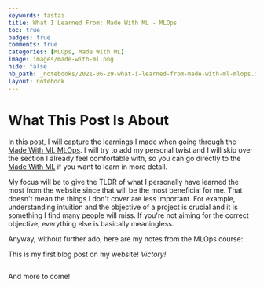 ```yaml
---
keywords: fastai
title: What I Learned From: Made With ML - MLOps
toc: true 
badges: true
comments: true
categories: [MLOps, Made With ML]
image: images/made-with-ml.png
hide: false
nb_path: _notebooks/2021-06-29-what-i-learned-from-made-with-ml-mlops.ipynb
layout: notebook
---
```


<!--
#################################################
### THIS FILE WAS AUTOGENERATED! DO NOT EDIT! ###
#################################################
# file to edit: _notebooks/2021-06-29-what-i-learned-from-made-with-ml-mlops.ipynb
-->

<div class="container" id="notebook-container">
        
<div class="cell border-box-sizing text_cell rendered"><div class="inner_cell">
<div class="text_cell_render border-box-sizing rendered_html">
<h1 id="What-This-Post-Is-About">What This Post Is About<a class="anchor-link" href="#What-This-Post-Is-About"> </a></h1><p>In this post, I will capture the learnings I made when going through the <a href="https://madewithml.com/#mlops">Made With ML MLOps</a>. I will try to add my personal twist and I will skip over the section I already feel comfortable with, so you can go directly to the <a href="https://madewithml.com">Made With ML</a> if you want to learn in more detail.</p>
<p>My focus will be to give the TLDR of what I personally have learned the most from the website since that will be the most beneficial for me. That doesn't mean the things I don't cover are less important. For example, understanding intuition and the objective of a project is crucial and it is something I find many people will miss. If you're not aiming for the correct objective, everything else is basically meaningless.</p>
<p>Anyway, without further ado, here are my notes from the MLOps course:</p>

</div>
</div>
</div>
<div class="cell border-box-sizing text_cell rendered"><div class="inner_cell">
<div class="text_cell_render border-box-sizing rendered_html">
<p>This is my first blog post on my website! <em>Victory!</em></p>
<p><img src="https://gifimage.net/wp-content/uploads/2017/11/final-fantasy-victory-gif-9.gif" alt=""></p>
<p>And more to come!</p>

</div>
</div>
</div>
</div>
 

